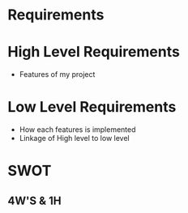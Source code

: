 # Requirements

# High Level Requirements
* Features of my project

# Low Level Requirements
* How each features is implemented
* Linkage of High level to low level

# SWOT


## 4W'S & 1H
